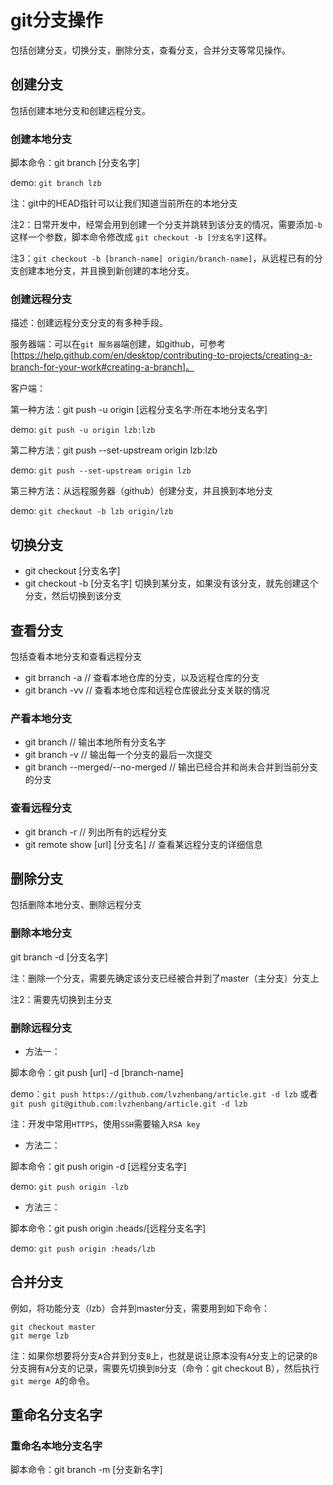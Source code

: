 # git分支操作

包括创建分支，切换分支，删除分支，查看分支，合并分支等常见操作。

## 创建分支

包括创建本地分支和创建远程分支。

### 创建本地分支

脚本命令：git branch [分支名字]

demo: `git branch lzb`

注：git中的HEAD指针可以让我们知道当前所在的本地分支

注2：日常开发中，经常会用到创建一个分支并跳转到该分支的情况，需要添加`-b`这样一个参数，脚本命令修改成 `git checkout -b [分支名字]`这样。

注3：` git checkout -b [branch-name] origin/branch-name] `，从远程已有的分支创建本地分支，并且换到新创建的本地分支。

### 创建远程分支

描述：创建远程分支分支的有多种手段。

服务器端：可以在`git 服务器`端创建，如github，可参考[https://help.github.com/en/desktop/contributing-to-projects/creating-a-branch-for-your-work#creating-a-branch]。

客户端：

第一种方法：git push -u origin [远程分支名字:所在本地分支名字]

demo: `git push -u origin lzb:lzb`

第二种方法：git push --set-upstream origin lzb:lzb

demo: `git push --set-upstream origin lzb`

第三种方法：从远程服务器（github）创建分支，并且换到本地分支

demo: `git checkout -b lzb origin/lzb`

## 切换分支

* git checkout [分支名字]
* git checkout -b [分支名字] 切换到某分支，如果没有该分支，就先创建这个分支，然后切换到该分支

## 查看分支

包括查看本地分支和查看远程分支

* git brranch -a // 查看本地仓库的分支，以及远程仓库的分支
* git branch -vv // 查看本地仓库和远程仓库彼此分支关联的情况

### 产看本地分支

* git branch  // 输出本地所有分支名字
* git branch -v // 输出每一个分支的最后一次提交
* git branch --merged/--no-merged  // 输出已经合并和尚未合并到当前分支的分支

### 查看远程分支

* git branch -r // 列出所有的远程分支
* git remote show [url] [分支名] // 查看某远程分支的详细信息

## 删除分支

包括删除本地分支、删除远程分支

### 删除本地分支

git branch -d [分支名字]

注：删除一个分支，需要先确定该分支已经被合并到了master（主分支）分支上

注2：需要先切换到主分支

### 删除远程分支

* 方法一：

脚本命令：git push [url] -d [branch-name]

demo：`git push https://github.com/lvzhenbang/article.git -d lzb` 或者 `git push git@github.com:lvzhenbang/article.git -d lzb`

注：开发中常用`HTTPS`，使用`SSH`需要输入`RSA key`

* 方法二：

脚本命令：git push origin -d [远程分支名字]

demo: `git push origin -lzb`

* 方法三：

脚本命令：git push origin :heads/[远程分支名字]

demo: `git push origin :heads/lzb`

## 合并分支

例如，将功能分支（lzb）合并到master分支，需要用到如下命令：

```
git checkout master
git merge lzb
```

注：如果你想要将分支`A`合并到分支`B`上，也就是说让原本没有`A`分支上的记录的`B`分支拥有`A`分支的记录，需要先切换到`B`分支（命令：git checkout B），然后执行`git merge A`的命令。

## 重命名分支名字

### 重命名本地分支名字

脚本命令：git branch -m [分支新名字]
